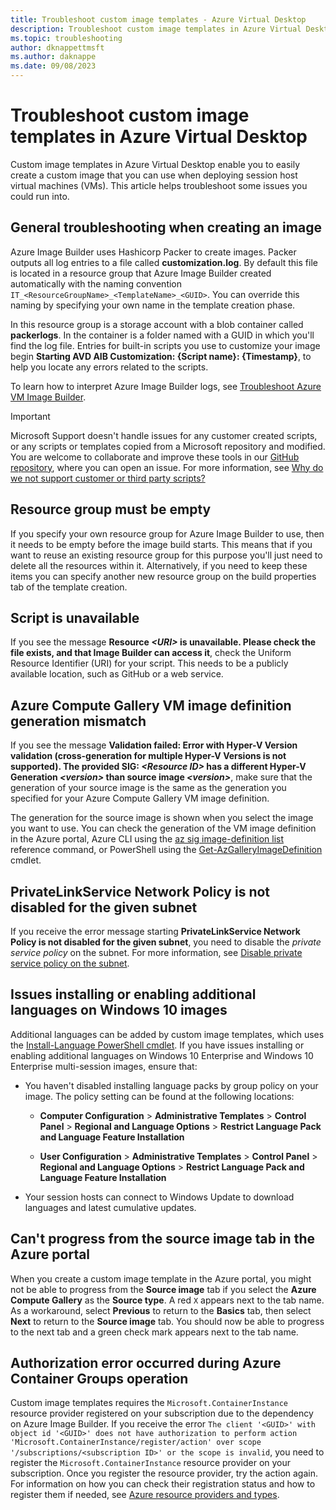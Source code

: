 ```yaml
---
title: Troubleshoot custom image templates - Azure Virtual Desktop
description: Troubleshoot custom image templates in Azure Virtual Desktop.
ms.topic: troubleshooting
author: dknappettmsft
ms.author: daknappe
ms.date: 09/08/2023
---
```


# Troubleshoot custom image templates in Azure Virtual Desktop

Custom image templates in Azure Virtual Desktop enable you to easily create a custom image that you can use when deploying session host virtual machines (VMs). This article helps troubleshoot some issues you could run into.

## General troubleshooting when creating an image

Azure Image Builder uses Hashicorp Packer to create images. Packer outputs all log entries to a file called **customization.log**. By default this file is located in a resource group that Azure Image Builder created automatically with the naming convention `IT_<ResourceGroupName>_<TemplateName>_<GUID>`. You can override this naming by specifying your own name in the template creation phase.

In this resource group is a storage account with a blob container called **packerlogs**. In the container is a folder named with a GUID in which you'll find the log file. Entries for built-in scripts you use to customize your image begin **Starting AVD AIB Customization: {Script name}: {Timestamp}**, to help you locate any errors related to the scripts.

To learn how to interpret Azure Image Builder logs, see [Troubleshoot Azure VM Image Builder](/azure/virtual-machines/linux/image-builder-troubleshoot).

> [!IMPORTANT]
> Microsoft Support doesn't handle issues for any customer created scripts, or any scripts or templates copied from a Microsoft repository and modified. You are welcome to collaborate and improve these tools in our [GitHub repository](https://github.com/Azure/RDS-Templates/issues), where you can open an issue. For more information, see [Why do we not support customer or third party scripts?](https://techcommunity.microsoft.com/t5/ask-the-performance-team/help-my-powershell-script-isn-t-working-can-you-fix-it/ba-p/755797)

## Resource group must be empty

If you specify your own resource group for Azure Image Builder to use, then it needs to be empty before the image build starts. This means that if you want to reuse an existing resource group for this purpose you'll just need to delete all the resources within it. Alternatively, if you need to keep these items you can specify another new resource group on the build properties tab of the template creation.

## Script is unavailable

If you see the message **Resource *\<URI\>* is unavailable. Please check the file exists, and that Image Builder can access it**, check the Uniform Resource Identifier (URI) for your script. This needs to be a publicly available location, such as GitHub or a web service.

## Azure Compute Gallery VM image definition generation mismatch

If you see the message **Validation failed: Error with Hyper-V Version validation (cross-generation for multiple Hyper-V Versions is not supported). The provided SIG: *\<Resource ID\>* has a different Hyper-V Generation *\<version\>* than source image *\<version\>***, make sure that the generation of your source image is the same as the generation you specified for your Azure Compute Gallery VM image definition.

The generation for the source image is shown when you select the image you want to use. You can check the generation of the VM image definition in the Azure portal, Azure CLI using the [az sig image-definition list](/cli/azure/sig/image-definition#az-sig-image-definition-list) reference command, or PowerShell using the [Get-AzGalleryImageDefinition](/powershell/module/az.compute/get-azgalleryimagedefinition) cmdlet.

## PrivateLinkService Network Policy is not disabled for the given subnet

If you receive the error message starting **PrivateLinkService Network Policy is not disabled for the given subnet**, you need to disable the *private service policy* on the subnet. For more information, see [Disable private service policy on the subnet](/azure/virtual-machines/windows/image-builder-vnet#disable-private-service-policy-on-the-subnet).

## Issues installing or enabling additional languages on Windows 10 images

Additional languages can be added by custom image templates, which uses the [Install-Language PowerShell cmdlet](/powershell/module/languagepackmanagement/install-language). If you have issues installing or enabling additional languages on Windows 10 Enterprise and Windows 10 Enterprise multi-session images, ensure that:

- You haven't disabled installing language packs by group policy on your image. The policy setting can be found at the following locations:

   - **Computer Configuration** > **Administrative Templates** > **Control Panel** > **Regional and Language Options** > **Restrict Language Pack and Language Feature Installation**

   - **User Configuration** > **Administrative Templates** > **Control Panel** > **Regional and Language Options** > **Restrict Language Pack and Language Feature Installation**

- Your session hosts can connect to Windows Update to download languages and latest cumulative updates. 

## Can't progress from the source image tab in the Azure portal

When you create a custom image template in the Azure portal, you might not be able to progress from the **Source image** tab if you select the **Azure Compute Gallery** as the **Source type**. A red `X` appears next to the tab name. As a workaround, select **Previous** to return to the **Basics** tab, then select **Next** to return to the **Source image** tab. You should now be able to progress to the next tab and a green check mark appears next to the tab name.

## Authorization error occurred during Azure Container Groups operation

Custom image templates requires the `Microsoft.ContainerInstance` resource provider registered on your subscription due to the dependency on Azure Image Builder. If you receive the error `The client '<GUID>' with object id '<GUID>' does not have authorization to perform action 'Microsoft.ContainerInstance/register/action' over scope '/subscriptions/<subscription ID>' or the scope is invalid`, you need to register the `Microsoft.ContainerInstance` resource provider on your subscription. Once you register the resource provider, try the action again. For information on how you can check their registration status and how to register them if needed, see [Azure resource providers and types](/azure/virtual-desktop/../azure-resource-manager/management/resource-providers-and-types).